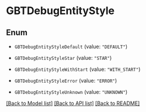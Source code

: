 # GBTDebugEntityStyle

## Enum


* `GBTDebugEntityStyleDefault` (value: `"DEFAULT"`)

* `GBTDebugEntityStyleStar` (value: `"STAR"`)

* `GBTDebugEntityStyleWithStart` (value: `"WITH_START"`)

* `GBTDebugEntityStyleError` (value: `"ERROR"`)

* `GBTDebugEntityStyleUnknown` (value: `"UNKNOWN"`)


[[Back to Model list]](../README.md#documentation-for-models) [[Back to API list]](../README.md#documentation-for-api-endpoints) [[Back to README]](../README.md)


